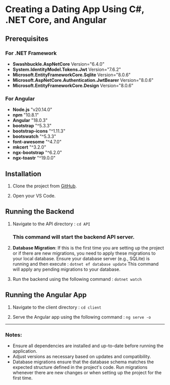 # Creating a Dating App Using C#, .NET Core, and Angular

## Prerequisites

### For .NET Framework

- **Swashbuckle.AspNetCore** Version="6.4.0"
- **System.IdentityModel.Tokens.Jwt** Version="7.6.2"
- **Microsoft.EntityFrameworkCore.Sqlite** Version="8.0.6"
- **Microsoft.AspNetCore.Authentication.JwtBearer** Version="8.0.6"
- **Microsoft.EntityFrameworkCore.Design** Version="8.0.6"

### For Angular

- **Node.js** "v20.14.0"
- **npm** "10.8.1"
- **Angular** "18.0.3"
- **bootstrap** "^5.3.3"
- **bootstrap-icons** "^1.11.3"
- **bootswatch** "^5.3.3"
- **font-awesome** "^4.7.0"
- **mkcert** "^3.2.0"
- **ngx-bootstrap** "^6.2.0"
- **ngx-toastr** "^19.0.0"

## Installation

1. Clone the project from [GitHub](https://github.com/Ashutosh-Anshu/DatingApp-net8).
   
2. Open your VS Code.

## Running the Backend

1. Navigate to the API directory : `cd API`

   ### This command will start the backend API server.

3. **Database Migration**: If this is the first time you are setting up the project or if there are new migrations,
  you need to apply these migrations to your local database. Ensure your database server (e.g., SQLite) is running and then execute : `dotnet ef database update`
This command will apply any pending migrations to your database.

2. Run the backend using the following command : `dotnet watch`

## Running the Angular App

1. Navigate to the client directory : `cd client`

2. Serve the Angular app using the following command : `ng serve -o`

---

### Notes:

- Ensure all dependencies are installed and up-to-date before running the application.
- Adjust versions as necessary based on updates and compatibility.
- Database migrations ensure that the database schema matches the expected structure defined in the project's code. Run migrations whenever there are new changes or when setting up the project for the first time.
